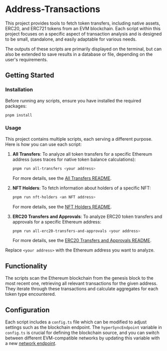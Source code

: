 # Address-Transactions

This project provides tools to fetch token transfers, including native assets, ERC20, and ERC721 tokens from an EVM blockchain. Each script within this project focuses on a specific aspect of transaction analysis and is designed to be small, standalone, and easily adaptable for various needs.

The outputs of these scripts are primarily displayed on the terminal, but can also be extended to save results in a database or file, depending on the user's requirements.

## Getting Started

### Installation

Before running any scripts, ensure you have installed the required packages:

```sh
pnpm install
```

### Usage
This project contains multiple scripts, each serving a different purpose. Here is how you can use each script:

1. **All Transfers**:
   To analyze all token transfers for a specific Ethereum address (uses traces for native token balance calculations):

   ```sh
   pnpm run all-transfers <your address>
   ```

   For more details, see the [All Transfers README](./src/all-transfers/README.md).

2. **NFT Holders**:
   To fetch information about holders of a specific NFT:
   ```sh
   pnpm run nft-holders <an NFT address>
   ```

   For more details, see the [NFT Holders README](./src/nft-holders/README.md).

3. **ERC20 Transfers and Approvals**:
   To analyze ERC20 token transfers and approvals for a specific Ethereum address:
   ```sh
   pnpm run all-erc20-transfers-and-approvals <your address>
   ```

   For more details, see the [ERC20 Transfers and Approvals README](./src/all-erc20-transfers-and-approvals/README.md).

Replace `<your address>` with the Ethereum address you want to analyze.

## Functionality

The scripts scan the Ethereum blockchain from the genesis block to the most recent one, retrieving all relevant transactions for the given address. They iterate through these transactions and calculate aggregates for each token type encountered.

## Configuration

Each script includes a `config.ts` file which can be modified to adjust settings such as the blockchain endpoint. The `hyperSyncEndpoint` variable in `config.ts` is crucial for defining the blockchain source, and you can switch between different EVM-compatible networks by updating this variable with a new [network endpoint](https://docs.envio.dev/docs/HyperSync/hypersync-supported-networks).
